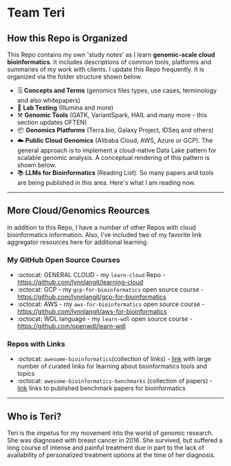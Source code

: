 # Team Teri


## How this Repo is Organized

This Repo contains my own 'study notes' as I learn **genomic-scale cloud bioinformatics**. It includes descriptions of common tools, platforms and summaries of my work with clients. I update this Repo frequently. It is organized via the folder structure shown below.

- 🗒️ **Concepts and Terms** (genomics files types, use cases, terminology and also whitepapers)
- 🔬 **Lab Testing** (Illumina and more)
- ⚒️ **Genomic Tools** (GATK, VariantSpark, HAIL and many more - this section updates OFTEN)
- 📦 **Genomics Platforms** (Terra.bio, Galaxy Project, IDSeq and others)
- ☁️ **Public Cloud Genomics** (Alibaba Cloud, AWS, Azure or GCP). The general approach is to implement a cloud-native Data Lake pattern for scalable genomic analysis. A conceptual rendering of this pattern is shown below.
- 📚 **LLMs for Bioinformatics** (Reading List).  So many papers and tools are being published in this area.  Here's what I am reading now.
---

## More Cloud/Genomics Reources

In addition to this Repo, I have a number of other Repos with cloud bioinformatics information. Also, I've included two of my favorite link aggregator resources here for additional learning.

### My GitHub Open Source Courses

- :octocat: GENERAL CLOUD - my `learn-cloud` Repo - https://github.com/lynnlangit/learning-cloud
- :octocat: GCP - my `gcp-for-bioinformatics` open source course - https://github.com/lynnlangit/gcp-for-bioinformatics
- :octocat: AWS - my `aws-for-bioinformatics` open source course - https://github.com/lynnlangit/aws-for-bioinformatics
- :octocat: WDL language - my `learn-wdl` open source course - https://github.com/openwdl/learn-wdl

### Repos with Links

- :octocat: `awesome-bioinformatics`(collection of links) - [link](https://github.com/openbiox/awosome-bioinformatics) with large number of curated links for learning about bioinformatics tools and topics
- :octocat: `awesome-bioinformatics-benchmarks` (collection of papers) - [link](https://github.com/j-andrews7/awesome-bioinformatics-benchmarks) links to published benchmark papers for bioinformatics

---

## Who is Teri?

Teri is the impetus for my movement into the world of genomic research. She was diagnosed with breast cancer in 2016. She survived, but suffered a long course of intense and painful treatment due in part to the lack of availability of personalized treatment options at the time of her diagnosis.

